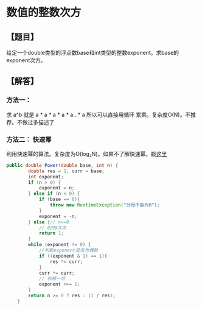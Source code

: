 
# 数值的整数次方

## 【题目】
给定一个double类型的浮点数base和int类型的整数exponent。求base的exponent次方。

## 【解答】
### 方法一：
求 a^b 就是 a * a * a * a * a...* a  所以可以直接用循环 累乘。复杂度O(N)。不推荐。不做过多描述了

### 方法二： 快速幂
利用快速幂的算法。复杂度为O(log₂N)。如果不了解快速幂。戳[这里]()
```java
public double Power(double base, int n) {
        double res = 1, curr = base;
        int exponent;
        if (n > 0) {
            exponent = n;
        } else if (n < 0) {
            if (base == 0){
                throw new RuntimeException("分母不能为0");
            }
            exponent = -n;
        } else {// n==0
            // 0的0次方
            return 1;
        }
        while (exponent != 0) {
            //判断exponent是否为偶数
            if ((exponent & 1) == 1){
                res *= curr;
            }
            curr *= curr;
            // 右移一位
            exponent >>= 1;
        }
        return n >= 0 ? res : (1 / res);
    }
```